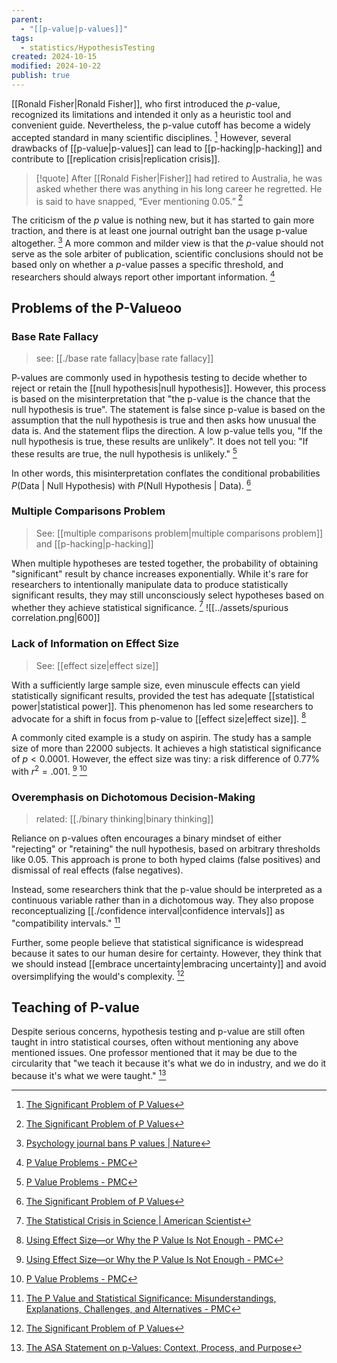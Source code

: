 ```yaml
---
parent:
  - "[[p-value|p-values]]"
tags:
  - statistics/HypothesisTesting
created: 2024-10-15
modified: 2024-10-22
publish: true
---
```

[[Ronald Fisher|Ronald Fisher]], who first introduced the $p$-value, recognized its limitations and intended it only as a heuristic tool and convenient guide. Nevertheless, the p-value cutoff has become a widely accepted standard in many scientific disciplines. [^1] However, several drawbacks of [[p-value|p-values]] can lead to [[p-hacking|p-hacking]] and contribute to [[replication crisis|replication crisis]].

> [!quote] 
> After [[Ronald Fisher|Fisher]] had retired to Australia, he was asked whether there was anything in his long career he regretted. He is said to have snapped, “Ever mentioning 0.05.” [^1]

The criticism of the $p$ value is nothing new, but it has started to gain more traction, and there is at least one journal outright ban the usage p-value altogether. [^2] A more common and milder view is that the $p$-value should not serve as the sole arbiter of publication, scientific conclusions should not be based only on whether a $p$-value passes a specific threshold, and researchers should always report other important information. [^6]

## Problems of the P-Valueoo
### Base Rate Fallacy
> see: [[./base rate fallacy|base rate fallacy]]

P-values are commonly used in hypothesis testing to decide whether to reject or retain the [[null hypothesis|null hypothesis]]. However, this process is based on the misinterpretation that "the p-value is the chance that the null hypothesis is true". The statement is false since p-value is based on the assumption that the null hypothesis is true and then asks how unusual the data is. And the statement flips the direction. A low p-value tells you, "If the null hypothesis is true, these results are unlikely". It does not tell you: "If these results are true, the null hypothesis is unlikely." [^6]

In other words, this misinterpretation conflates the conditional probabilities $P(\text{Data}\ |\ \text{Null Hypothesis})$ with $P(\text{Null Hypothesis}\ |\ \text{Data})$. [^1]
### Multiple Comparisons Problem
> See: [[multiple comparisons problem|multiple comparisons problem]] and [[p-hacking|p-hacking]]

When multiple hypotheses are tested together, the probability of obtaining "significant" result by chance increases exponentially. While it's rare for researchers to intentionally manipulate data to produce statistically significant results, they may still unconsciously select hypotheses based on whether they achieve statistical significance. [^5]
![[../assets/spurious correlation.png|600]]
### Lack of Information on Effect Size
> See: [[effect size|effect size]]

With a sufficiently large sample size, even minuscule effects can yield statistically significant results, provided the test has adequate [[statistical power|statistical power]]. This phenomenon has led some researchers to advocate for a shift in focus from p-value to [[effect size|effect size]]. [^3]

A commonly cited example is a study on aspirin. The study has a sample size of more than 22000 subjects. It achieves a high statistical significance of $p < 0.0001$. However, the effect size was tiny: a risk difference of 0.77% with $r^2 = .001$. [^3] [^6]

### Overemphasis on Dichotomous Decision-Making
> related: [[./binary thinking|binary thinking]]

Reliance on p-values often encourages a binary mindset of either "rejecting" or "retaining" the null hypothesis, based on arbitrary thresholds like $0.05$. This approach is prone to both hyped claims (false positives) and dismissal of real effects (false negatives).

Instead, some researchers think that the p-value should be interpreted as a continuous variable rather than in a dichotomous way. They also propose reconceptualizing [[./confidence interval|confidence intervals]] as "compatibility intervals." [^4]

Further, some people believe that statistical significance is widespread because it sates to our human desire for certainty. However, they think that we should instead [[embrace uncertainty|embracing uncertainty]] and avoid oversimplifying the would's complexity. [^1]

## Teaching of P-value
Despite serious concerns, hypothesis testing and p-value are still often taught in intro statistical courses, often without mentioning any above mentioned issues. One professor mentioned that it may be due to the circularity that "we teach it because it's what we do in industry, and we do it because it's what we were taught." [^7]

[^1]: [The Significant Problem of P Values](https://www.scientificamerican.com/article/the-significant-problem-of-p-values/)
[^2]: [Psychology journal bans P values | Nature](https://www.nature.com/articles/519009f)
[^3]: [Using Effect Size—or Why the P Value Is Not Enough - PMC](https://pmc.ncbi.nlm.nih.gov/articles/PMC3444174/)
[^4]: [The P Value and Statistical Significance: Misunderstandings, Explanations, Challenges, and Alternatives - PMC](https://pmc.ncbi.nlm.nih.gov/articles/PMC6532382/)
[^5]: [The Statistical Crisis in Science | American Scientist](https://www.americanscientist.org/article/the-statistical-crisis-in-science)
[^6]: [P Value Problems - PMC](https://pmc.ncbi.nlm.nih.gov/articles/PMC5738950/)
[^7]: [The ASA Statement on p-Values: Context, Process, and Purpose](https://amstat.tandfonline.com/doi/full/10.1080/00031305.2016.1154108)